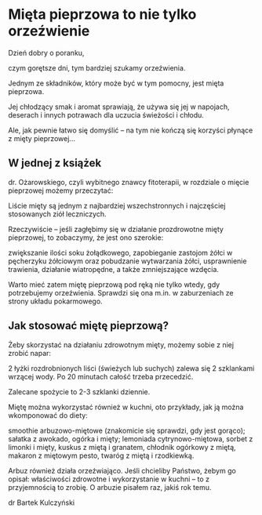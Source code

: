 # Mięta pieprzowa to nie tylko orzeźwienie

Dzień dobry o poranku,

czym gorętsze dni, tym bardziej szukamy orzeźwienia.

Jednym ze składników, który może być w tym pomocny, jest mięta pieprzowa.

Jej chłodzący smak i aromat sprawiają, że używa się jej w napojach, deserach i innych potrawach dla uczucia świeżości i chłodu.

Ale, jak pewnie łatwo się domyślić – na tym nie kończą się korzyści płynące z mięty pieprzowej…

## W jednej z książek

dr. Ożarowskiego, czyli wybitnego znawcy fitoterapii, w rozdziale o mięcie pieprzowej możemy przeczytać:

Liście mięty są jednym z najbardziej wszechstronnych i najczęściej stosowanych ziół leczniczych.

Rzeczywiście – jeśli zagłębimy się w działanie prozdrowotne mięty pieprzowej, to zobaczymy, że jest ono szerokie:

zwiększanie ilości soku żołądkowego, zapobieganie zastojom żółci w pęcherzyku żółciowym oraz pobudzanie wytwarzania żółci, usprawnienie trawienia, działanie wiatropędne, a także zmniejszające wzdęcia.

Warto mieć zatem miętę pieprzową pod ręką nie tylko wtedy, gdy potrzebujemy orzeźwienia. Sprawdzi się ona m.in. w zaburzeniach ze strony układu pokarmowego.

## Jak stosować miętę pieprzową?

Żeby skorzystać na działaniu zdrowotnym mięty, możemy sobie z niej zrobić napar:

2 łyżki rozdrobnionych liści (świeżych lub suchych) zalewa się 2 szklankami wrzącej wody. Po 20 minutach całość trzeba przecedzić.

Zalecane spożycie to 2-3 szklanki dziennie.

Miętę można wykorzystać również w kuchni, oto przykłady, jak ją można wkomponować do diety:

smoothie arbuzowo-miętowe (znakomicie się sprawdzi, gdy jest gorąco); sałatka z awokado, ogórka i mięty; lemoniada cytrynowo-miętowa, sorbet z limonki i mięty, kuskus z miętą i granatem, chłodnik ogórkowy z miętą, makaron z miętowym pesto, twaróg z miętą i rzodkiewką.

Arbuz również działa orzeźwiająco. Jeśli chcieliby Państwo, żebym go opisał: właściwości zdrowotne i wykorzystanie w kuchni – to z przyjemnością to zrobię. O arbuzie pisałem raz, jakiś rok temu.

dr Bartek Kulczyński

